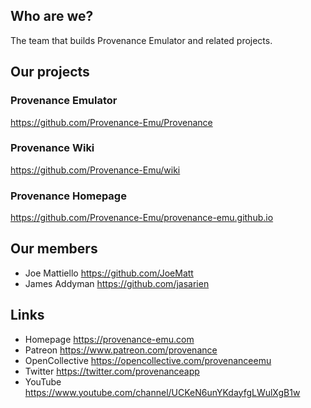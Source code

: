 ## Who are we?

The team that builds Provenance Emulator and related projects.

## Our projects

### Provenance Emulator

https://github.com/Provenance-Emu/Provenance

### Provenance Wiki

https://github.com/Provenance-Emu/wiki

### Provenance Homepage

https://github.com/Provenance-Emu/provenance-emu.github.io

## Our members

- Joe Mattiello https://github.com/JoeMatt
- James Addyman https://github.com/jasarien

## Links

- Homepage https://provenance-emu.com
- Patreon https://www.patreon.com/provenance
- OpenCollective https://opencollective.com/provenanceemu
- Twitter https://twitter.com/provenanceapp
- YouTube https://www.youtube.com/channel/UCKeN6unYKdayfgLWulXgB1w

